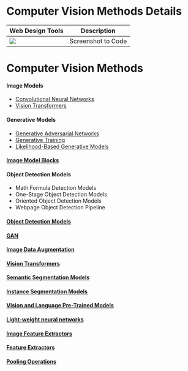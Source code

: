 
# Computer Vision Methods Details



| Web Design Tools     | Description                   |
|--------------------|-------------------------------|
| <a href="https://screenshottocode.com/" target="_parent\"><img src="https://img.shields.io/badge/Screenshot to Code-blue"/></a> | Screenshot to Code |





# Computer Vision Methods

#### Image Models
- [Convolutional Neural Networks](https://paperswithcode.com/methods/category/convolutional-neural-networks)
- [Vision Transformers](https://paperswithcode.com/methods/category/vision-transformer)
  

#### Generative Models
- [Generative Adversarial Networks](https://paperswithcode.com/methods/category/generative-adversarial-networks)
- [Generative Training](https://paperswithcode.com/methods/category/generative-training)
- [Likelihood-Based Generative Models](https://paperswithcode.com/methods/category/likelihood-based-generative-models)

#### [Image Model Blocks](https://paperswithcode.com/methods/category/image-model-blocks)


#### Object Detection Models
- Math Formula Detection Models
- One-Stage Object Detection Models
- Oriented Object Detection Models
- Webpage Object Detection Pipeline

#### [Object Detection Models](https://paperswithcode.com/methods/category/object-detection-models)



#### [GAN](https://paperswithcode.com/methods/category/generative-adversarial-networks)

#### [Image Data Augmentation](https://paperswithcode.com/methods/category/image-data-augmentation)


#### [Vision Transformers](https://paperswithcode.com/methods/category/vision-transformer)


#### [Semantic Segmentation Models](https://paperswithcode.com/methods/category/segmentation-models)
#### [Instance Segmentation Models](https://paperswithcode.com/methods/category/instance-segmentation-models)


#### [Vision and Language Pre-Trained Models](https://paperswithcode.com/methods/category/vision-and-language-pre-trained-models)


#### [Light-weight neural networks](https://paperswithcode.com/methods/category/light-weight-neural-networks)





#### [Image Feature Extractors](https://paperswithcode.com/methods/category/image-feature-extractors)

#### [Feature Extractors](https://paperswithcode.com/methods/category/feature-extractors)

#### [Pooling Operations](https://paperswithcode.com/methods/category/pooling-operation)




#### 

#### 

#### 

#### 

#### 

#### 

#### 

#### 

####  

#### 

#### 

#### 

#### 

#### 

#### 

#### 

#### 

####  

#### 

#### 

#### 

#### 

#### 

#### 

#### 

#### 

####  

#### 

#### 

#### 

#### 

#### 

#### 

#### 

#### 

####  

#### 

#### 

#### 

#### 

#### 

#### 

#### 

#### 

####  

#### 

#### 

#### 

#### 

#### 

#### 

#### 

#### 

#### 
